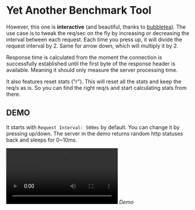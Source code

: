 # Yet Another Benchmark Tool

However, this one is **interactive** (and beautiful, thanks to [bubbletea](https://github.com/charmbracelet/bubbletea)).
The use case is to tweak the req/sec on the fly by increasing or decreasing the interval between each request.
Each time you press up, it will divide the request interval by 2. Same for arrow down, which will multiply it by 2.

Response time is calculated from the moment the connection is successfully established until the first byte of the
response header is available. Meaning it should only measure the server processing time.

It also features reset stats ("r"). This will reset all the stats and keep the req/s as is. So you can find the right req/s
and start calculating stats from there.

## DEMO

It starts with `Request Interval: 500ms` by default. You can change it by pressing up/down. The server in the demo
returns random http statuses back and sleeps for 0~10ms.

![Demo](./static/demo.mov)
_Demo_
